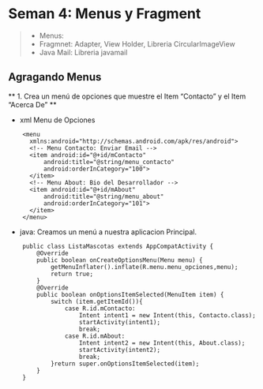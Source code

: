# Seman 4: Menus y Fragment
> - Menus: 
> - Fragmnet: Adapter, View Holder, Libreria CircularImageView
> - Java Mail: Libreria javamail

## Agragando Menus
** 1. Crea un menú de opciones que muestre el Item “Contacto” y el Item “Acerca De” **

- xml  Menu de Opciones
```
    <menu
      xmlns:android="http://schemas.android.com/apk/res/android">
      <!-- Menu Contacto: Enviar Email -->
      <item android:id="@+id/mContacto"
          android:title="@string/menu_contacto"
          android:orderInCategory="100">
      </item>
      <!-- Menu About: Bio del Desarrollador -->
      <item android:id="@+id/mAbout"
          android:title="@string/menu_about"
          android:orderInCategory="101">
      </item>
    </menu>
```
- java: Creamos un menú a nuestra aplicacion Principal.
```
    public class ListaMascotas extends AppCompatActivity {
        @Override
        public boolean onCreateOptionsMenu(Menu menu) {
            getMenuInflater().inflate(R.menu.menu_opciones,menu);
            return true;
        }
        @Override
        public boolean onOptionsItemSelected(MenuItem item) {
            switch (item.getItemId()){
                case R.id.mContacto:
                    Intent intent1 = new Intent(this, Contacto.class);
                    startActivity(intent1);
                    break;
                case R.id.mAbout:
                    Intent intent2 = new Intent(this, About.class);
                    startActivity(intent2);
                    break;
            }return super.onOptionsItemSelected(item);
        }
    }
```

